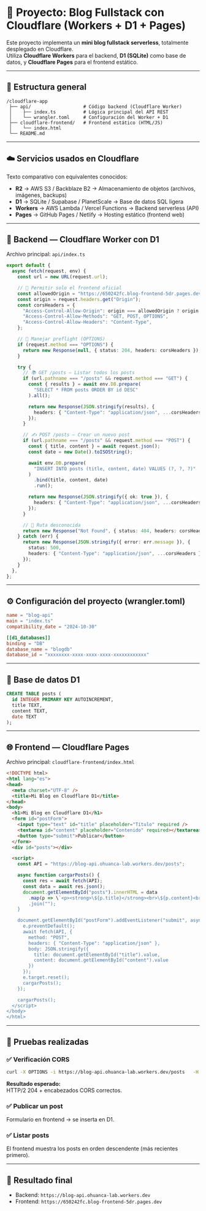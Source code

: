 # 🧠 Proyecto: Blog Fullstack con Cloudflare (Workers + D1 + Pages)

Este proyecto implementa un **mini blog fullstack serverless**, totalmente desplegado en Cloudflare.  
Utiliza **Cloudflare Workers** para el backend, **D1 (SQLite)** como base de datos, y **Cloudflare Pages** para el frontend estático.

---

## 🚀 Estructura general

```
/cloudflare-app
 ├── api/                   # Código backend (Cloudflare Worker)
 │    ├── index.ts          # Lógica principal del API REST
 │    └── wrangler.toml     # Configuración del Worker + D1
 ├── cloudflare-frontend/   # Frontend estático (HTML/JS)
 │    └── index.html
 └── README.md
```

---

## ☁️ Servicios usados en Cloudflare

Texto comparativo con equivalentes conocidos:

- **R2** → AWS S3 / Backblaze B2 → Almacenamiento de objetos (archivos, imágenes, backups)  
- **D1** → SQLite / Supabase / PlanetScale → Base de datos SQL ligera  
- **Workers** → AWS Lambda / Vercel Functions → Backend serverless (API)  
- **Pages** → GitHub Pages / Netlify → Hosting estático (frontend web)

---

## 🧩 Backend — Cloudflare Worker con D1

Archivo principal: `api/index.ts`

```typescript
export default {
  async fetch(request, env) {
    const url = new URL(request.url);

    // 🔐 Permitir solo el frontend oficial
    const allowedOrigin = "https://650242fc.blog-frontend-5dr.pages.dev";
    const origin = request.headers.get("Origin");
    const corsHeaders = {
      "Access-Control-Allow-Origin": origin === allowedOrigin ? origin : "",
      "Access-Control-Allow-Methods": "GET, POST, OPTIONS",
      "Access-Control-Allow-Headers": "Content-Type",
    };

    // 🧭 Manejar preflight (OPTIONS)
    if (request.method === "OPTIONS") {
      return new Response(null, { status: 204, headers: corsHeaders });
    }

    try {
      // 📚 GET /posts — Listar todos los posts
      if (url.pathname === "/posts" && request.method === "GET") {
        const { results } = await env.DB.prepare(
          "SELECT * FROM posts ORDER BY id DESC"
        ).all();

        return new Response(JSON.stringify(results), {
          headers: { "Content-Type": "application/json", ...corsHeaders },
        });
      }

      // ✍️ POST /posts — Crear un nuevo post
      if (url.pathname === "/posts" && request.method === "POST") {
        const { title, content } = await request.json();
        const date = new Date().toISOString();

        await env.DB.prepare(
          "INSERT INTO posts (title, content, date) VALUES (?, ?, ?)"
        )
          .bind(title, content, date)
          .run();

        return new Response(JSON.stringify({ ok: true }), {
          headers: { "Content-Type": "application/json", ...corsHeaders },
        });
      }

      // 🚫 Ruta desconocida
      return new Response("Not Found", { status: 404, headers: corsHeaders });
    } catch (err) {
      return new Response(JSON.stringify({ error: err.message }), {
        status: 500,
        headers: { "Content-Type": "application/json", ...corsHeaders },
      });
    }
  },
};
```

---

## ⚙️ Configuración del proyecto (wrangler.toml)

```toml
name = "blog-api"
main = "index.ts"
compatibility_date = "2024-10-30"

[[d1_databases]]
binding = "DB"
database_name = "blogdb"
database_id = "xxxxxxxx-xxxx-xxxx-xxxx-xxxxxxxxxxxx"
```

---

## 💾 Base de datos D1

```sql
CREATE TABLE posts (
  id INTEGER PRIMARY KEY AUTOINCREMENT,
  title TEXT,
  content TEXT,
  date TEXT
);
```

---

## 🌐 Frontend — Cloudflare Pages

Archivo principal: `cloudflare-frontend/index.html`

```html
<!DOCTYPE html>
<html lang="es">
<head>
  <meta charset="UTF-8" />
  <title>Mi Blog en Cloudflare D1</title>
</head>
<body>
  <h1>Mi Blog en Cloudflare D1</h1>
  <form id="postForm">
    <input type="text" id="title" placeholder="Título" required />
    <textarea id="content" placeholder="Contenido" required></textarea>
    <button type="submit">Publicar</button>
  </form>
  <div id="posts"></div>

  <script>
    const API = "https://blog-api.ohuanca-lab.workers.dev/posts";

    async function cargarPosts() {
      const res = await fetch(API);
      const data = await res.json();
      document.getElementById("posts").innerHTML = data
        .map(p => \`<p><strong>\${p.title}</strong><br>\${p.content}<br><small>\${p.date}</small></p>\`)
        .join("");
    }

    document.getElementById("postForm").addEventListener("submit", async e => {
      e.preventDefault();
      await fetch(API, {
        method: "POST",
        headers: { "Content-Type": "application/json" },
        body: JSON.stringify({
          title: document.getElementById("title").value,
          content: document.getElementById("content").value
        })
      });
      e.target.reset();
      cargarPosts();
    });

    cargarPosts();
  </script>
</body>
</html>
```

---

## 🧪 Pruebas realizadas

### ✅ Verificación CORS
```bash
curl -X OPTIONS -i https://blog-api.ohuanca-lab.workers.dev/posts   -H "Origin: https://650242fc.blog-frontend-5dr.pages.dev"
```
**Resultado esperado:**  
HTTP/2 204 + encabezados CORS correctos.

### ✅ Publicar un post
Formulario en frontend → se inserta en D1.

### ✅ Listar posts
El frontend muestra los posts en orden descendente (más recientes primero).

---

## 🏁 Resultado final

- Backend: `https://blog-api.ohuanca-lab.workers.dev`
- Frontend: `https://650242fc.blog-frontend-5dr.pages.dev`
